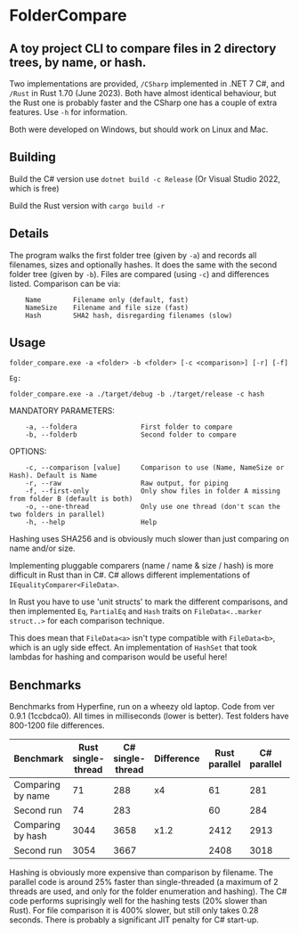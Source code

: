 # FolderCompare
## A toy project CLI to compare files in 2 directory trees, by name, or hash.

Two implementations are provided, `/CSharp` implemented in .NET 7 C#, and `/Rust` in Rust 1.70 (June 2023). Both have almost identical behaviour, but the Rust one is probably faster and the CSharp one has a couple of extra features. Use `-h` for information.

Both were developed on Windows, but should work on Linux and Mac.

## Building

Build the C# version use `dotnet build -c Release` (Or Visual Studio 2022, which is free)

Build the Rust version with `cargo build -r`

## Details
The program walks the first folder tree (given by `-a`) and records all filenames, sizes and optionally hashes. It does the same with the second folder tree (given by `-b`). Files are compared (using `-c`) and differences listed. Comparison can be via:

```
    Name        Filename only (default, fast)
    NameSize    Filename and file size (fast)
    Hash        SHA2 hash, disregarding filenames (slow)
```

## Usage

```
folder_compare.exe -a <folder> -b <folder> [-c <comparison>] [-r] [-f]

Eg:

folder_compare.exe -a ./target/debug -b ./target/release -c hash
```

MANDATORY PARAMETERS:
```
    -a, --foldera                First folder to compare
    -b, --folderb                Second folder to compare
```

OPTIONS:
```
    -c, --comparison [value]     Comparison to use (Name, NameSize or Hash). Default is Name
    -r, --raw                    Raw output, for piping
    -f, --first-only             Only show files in folder A missing from folder B (default is both)
    -o, --one-thread             Only use one thread (don't scan the two folders in parallel)
    -h, --help                   Help
```

Hashing uses SHA256 and is obviously much slower than just comparing on name and/or size.

Implementing pluggable comparers (name / name & size / hash) is more difficult in Rust than in C#. C# allows different implementations of `IEqualityComparer<FileData>`.

In Rust you have to use 'unit structs' to mark the different comparisons, and then implemented `Eq`, `PartialEq` and `Hash` traits on `FileData<..marker struct..>` for each comparison technique.

This does mean that `FileData<a>` isn't type compatible with `FileData<b>`, which is an ugly side effect. An implementation of `HashSet` that took lambdas for hashing and comparison would be useful here!

## Benchmarks

Benchmarks from Hyperfine, run on a wheezy old laptop. Code from ver 0.9.1 (1ccbdca0). All times in milliseconds (lower is better). Test folders have 800-1200 file differences.

| Benchmark      | Rust single-thread   | C# single-thread  | Difference  | Rust parallel | C# parallel | Difference |
| ----------- | -----------   | -----------  | ----------- | -----------     | ----------- | --------- |          
| Comparing by name | 71 | 288 |	x4	|	    61	|    281   |	x4.7 |
| Second run		| 74 | 283 |		|	    60	|    284   | |
| Comparing by hash | 3044 | 3658 |	x1.2 |      2412 |   2913  |	x1.2 |
| Second run	    | 3054 | 3667 |      |		2408 |   3018  | |

Hashing is obviously more expensive than comparison by filename. The parallel code is around 25% faster than single-threaded (a maximum of 2 threads are used, and only for the folder enumeration and hashing). The C# code performs suprisingly well for the hashing tests (20% slower than Rust). For file comparison it is 400% slower, but still only takes 0.28 seconds. There is probably a significant JIT penalty for C# start-up.
